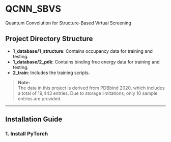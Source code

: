 # QCNN_SBVS
 Quantum Convolution for Structure-Based Virtual Screening

## Project Directory Structure
- **1_database/1_structure**: Contains occupancy data for training and testing.
- **1_database/2_pdk**: Contains binding free energy data for training and testing.
- **2_train**: Includes the training scripts.

> **Note:**  
> The data in this project is derived from PDBbind 2020, which includes a total of 19,443 entries. Due to storage limitations, only 10 sample entries are provided.

---

## Installation Guide

### 1. Install PyTorch
